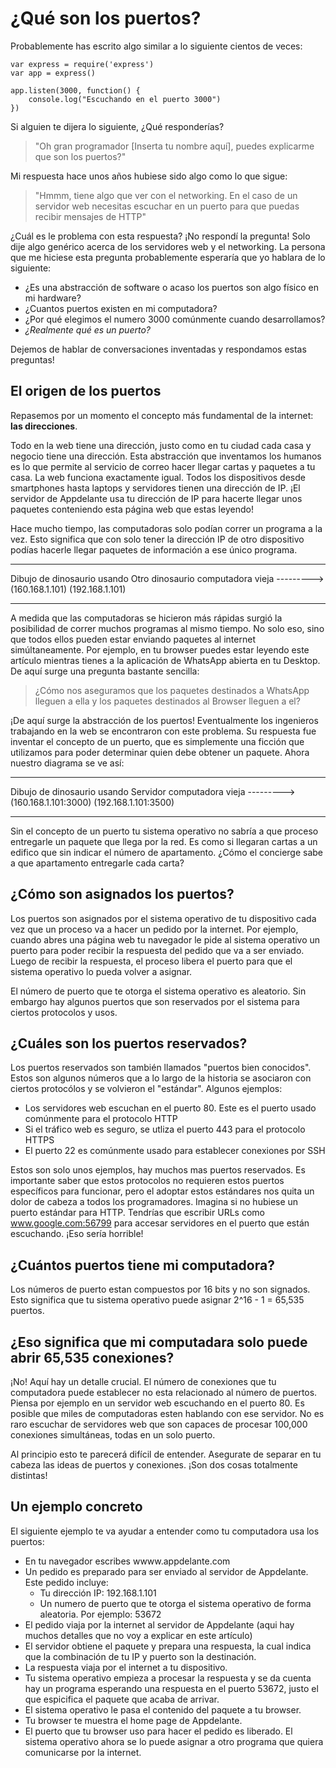 # ¿Qué son los puertos?

Probablemente has escrito algo similar a lo siguiente cientos de veces:

```
var express = require('express')
var app = express()

app.listen(3000, function() {
	console.log("Escuchando en el puerto 3000")
})
```

Si alguien te dijera lo siguiente, ¿Qué responderías?


> "Oh gran programador [Inserta tu nombre aquí], puedes explicarme que son los puertos?"

Mi respuesta hace unos años hubiese sido algo como lo que sigue:

> "Hmmm, tiene algo que ver con el networking. En el caso de un servidor web necesitas escuchar en un puerto para que puedas recibir mensajes de HTTP"

¿Cuál es le problema con esta respuesta? ¡No respondí la pregunta! Solo dije algo genérico acerca de los servidores web y el networking. La persona que me hiciese esta pregunta probablemente esperaría que yo hablara de lo siguiente:

- ¿Es una abstracción de software o acaso los puertos son algo físico en mi hardware?
- ¿Cuantos puertos existen en mi computadora?
- ¿Por qué elegimos el numero 3000 comúnmente cuando desarrollamos?
- *¿Realmente qué es un puerto?*

Dejemos de hablar de conversaciones inventadas y respondamos estas preguntas!

## El origen de los puertos

Repasemos por un momento el concepto más fundamental de la internet: **las direcciones**. 

Todo en la web tiene una dirección, justo como en tu ciudad cada casa y negocio tiene una dirección. Esta abstracción que inventamos los humanos es lo que permite al servicio de correo hacer llegar cartas y paquetes a tu casa. La web funciona exactamente igual. Todos los dispositivos desde smartphones hasta laptops y servidores tienen una dirección de IP. ¡El servidor de Appdelante usa tu dirección de IP para hacerte llegar unos paquetes conteniendo esta página web que estas leyendo!

Hace mucho tiempo, las computadoras solo podían correr un programa a la vez. Esto significa que con solo tener la dirección IP de otro dispositivo podías hacerle llegar paquetes de información a ese único programa.

----                                        ----
Dibujo de dinosaurio usando          Otro dinosaurio
computadora vieja        --------->  (160.168.1.101)
   (192.168.1.101)
---                                         ----

A medida que las computadoras se hicieron más rápidas surgió la posibilidad de correr muchos programas al mismo tiempo. No solo eso, sino que todos ellos pueden estar enviando paquetes al internet simúltaneamente. Por ejemplo, en tu browser puedes estar leyendo este artículo mientras tienes a la aplicación de WhatsApp abierta en tu Desktop. De aquí surge una pregunta bastante sencilla:

> ¿Cómo nos aseguramos que los paquetes destinados a WhatsApp lleguen a ella y los paquetes destinados al Browser lleguen a el?

¡De aquí surge la abstracción de los puertos! Eventualmente los ingenieros trabajando en la web se encontraron con este problema. Su respuesta fue inventar el concepto de un puerto, que es simplemente una ficción que utilizamos para poder determinar quien debe obtener un paquete. Ahora nuestro diagrama se ve así:

----                                        ----
Dibujo de dinosaurio usando              Servidor
computadora vieja        --------->  (160.168.1.101:3000)
   (192.168.1.101:3500)
---                                         ----

Sin el concepto de un puerto tu sistema operativo no sabría a que proceso entregarle un paquete que llega por la red. Es como si llegaran cartas a un edifico que sin indicar el número de apartamento. ¿Cómo el concierge sabe a que apartamento entregarle cada carta?

## ¿Cómo son asignados los puertos?

Los puertos son asignados por el sistema operativo de tu dispositivo cada vez que un proceso va a hacer un pedido por la internet. Por ejemplo, cuando abres una página web tu navegador le pide al sistema operativo un puerto para poder recibir la respuesta del pedido que va a ser enviado. Luego de recibir la respuesta, el proceso libera el puerto para que el sistema operativo lo pueda volver a asignar.

El número de puerto que te otorga el sistema operativo es aleatorio. Sin embargo hay algunos puertos que son reservados por el sistema para ciertos protocolos y usos.

## ¿Cuáles son los puertos reservados?

Los puertos reservados son también llamados "puertos bien conocidos". Estos son algunos números que a lo largo de la historia se asociaron con ciertos protocólos y se volvieron el "estándar". Algunos ejemplos:

- Los servidores web escuchan en el puerto 80. Este es el puerto usado comúnmente para el protocolo HTTP
- Si el tráfico web es seguro, se utliza el puerto 443 para el protocolo HTTPS
- El puerto 22 es comúnmente usado para establecer conexiones por SSH

Estos son solo unos ejemplos, hay muchos mas puertos reservados. Es importante saber que estos protocolos no requieren estos puertos específicos para funcionar, pero el adoptar estos estándares nos quita un dolor de cabeza a todos los programadores. Imagina si no hubiese un puerto estándar para HTTP. Tendrías que escribir URLs como www.google.com:56799 para accesar servidores en el puerto que están escuchando. ¡Eso sería horrible!

## ¿Cuántos puertos tiene mi computadora?

Los números de puerto estan compuestos por 16 bits y no son signados. Esto significa que tu sistema operativo puede asignar 2^16 - 1 = 65,535 puertos.

## ¿Eso significa que mi computadara solo puede abrir 65,535 conexiones?

¡No! Aquí hay un detalle crucial. El número de conexiones que tu computadora puede establecer no esta relacionado al número de puertos. Piensa por ejemplo en un servidor web escuchando en el puerto 80. Es posible que miles de computadoras esten hablando con ese servidor. No es raro escuchar de servidores web que son capaces de procesar 100,000 conexiones simultáneas, todas en un solo puerto.

Al principio esto te parecerá difícil de entender. Asegurate de separar en tu cabeza las ideas de puertos y conexiones. ¡Son dos cosas totalmente distintas!

## Un ejemplo concreto

El siguiente ejemplo te va ayudar a entender como tu computadora usa los puertos:

* En tu navegador escribes wwww.appdelante.com
* Un pedido es preparado para ser enviado al servidor de Appdelante. Este pedido incluye:
	*  Tu dirección IP: 192.168.1.101
	*  Un numero de puerto que te otorga el sistema operativo de forma aleatoria. Por ejemplo: 53672
*  El pedido viaja por la internet al servidor de Appdelante (aqui hay muchos detalles que no voy a explicar en este artículo)
*  El servidor obtiene el paquete y prepara una respuesta, la cual indica que la combinación de tu IP y puerto son la destinación.
*  La respuesta viaja por el internet a tu dispositivo.
*  Tu sistema operativo empieza a procesar la respuesta y se da cuenta hay un programa esperando una respuesta en el puerto 53672, justo el que espicifica el paquete que acaba de arrivar.
*  El sistema operativo le pasa el contenido del paquete a tu browser.
*  Tu browser te muestra el home page de Appdelante.
*  El puerto que tu browser uso para hacer el pedido es liberado. El sistema operativo ahora se lo puede asignar a otro programa que quiera comunicarse por la internet. 









